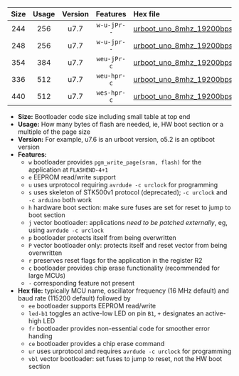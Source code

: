 |Size|Usage|Version|Features|Hex file|
|:-:|:-:|:-:|:-:|:--|
|244|256|u7.7|`w-u-jPr--`|[urboot_uno_8mhz_19200bps_led+b5_ur_vbl.hex](https://raw.githubusercontent.com/stefanrueger/urboot.hex/main/boards/uno/fcpu_8mhz/19200_bps/urboot_uno_8mhz_19200bps_led+b5_ur_vbl.hex)|
|248|256|u7.7|`w-u-jpr--`|[urboot_uno_8mhz_19200bps_led+b5_fr_ur_vbl.hex](https://raw.githubusercontent.com/stefanrueger/urboot.hex/main/boards/uno/fcpu_8mhz/19200_bps/urboot_uno_8mhz_19200bps_led+b5_fr_ur_vbl.hex)|
|354|384|u7.7|`weu-jPr-c`|[urboot_uno_8mhz_19200bps_ee_led+b5_fr_ce_ur_vbl.hex](https://raw.githubusercontent.com/stefanrueger/urboot.hex/main/boards/uno/fcpu_8mhz/19200_bps/urboot_uno_8mhz_19200bps_ee_led+b5_fr_ce_ur_vbl.hex)|
|336|512|u7.7|`weu-hpr-c`|[urboot_uno_8mhz_19200bps_ee_led+b5_fr_ce_ur.hex](https://raw.githubusercontent.com/stefanrueger/urboot.hex/main/boards/uno/fcpu_8mhz/19200_bps/urboot_uno_8mhz_19200bps_ee_led+b5_fr_ce_ur.hex)|
|440|512|u7.7|`wes-hpr-c`|[urboot_uno_8mhz_19200bps_ee_led+b5_fr_ce.hex](https://raw.githubusercontent.com/stefanrueger/urboot.hex/main/boards/uno/fcpu_8mhz/19200_bps/urboot_uno_8mhz_19200bps_ee_led+b5_fr_ce.hex)|

- **Size:** Bootloader code size including small table at top end
- **Usage:** How many bytes of flash are needed, ie, HW boot section or a multiple of the page size
- **Version:** For example, u7.6 is an urboot version, o5.2 is an optiboot version
- **Features:**
  + `w` bootloader provides `pgm_write_page(sram, flash)` for the application at `FLASHEND-4+1`
  + `e` EEPROM read/write support
  + `u` uses urprotocol requiring `avrdude -c urclock` for programming
  + `s` uses skeleton of STK500v1 protocol (deprecated); `-c urclock` and `-c arduino` both work
  + `h` hardware boot section: make sure fuses are set for reset to jump to boot section
  + `j` vector bootloader: applications *need to be patched externally*, eg, using `avrdude -c urclock`
  + `p` bootloader protects itself from being overwritten
  + `P` vector bootloader only: protects itself and reset vector from being overwritten
  + `r` preserves reset flags for the application in the register R2
  + `c` bootloader provides chip erase functionality (recommended for large MCUs)
  + `-` corresponding feature not present
- **Hex file:** typically MCU name, oscillator frequency (16 MHz default) and baud rate (115200 default) followed by
  + `ee` bootloader supports EEPROM read/write
  + `led-b1` toggles an active-low LED on pin `B1`, `+` designates an active-high LED
  + `fr` bootloader provides non-essential code for smoother error handing
  + `ce` bootloader provides a chip erase command
  + `ur` uses urprotocol and requires `avrdude -c urclock` for programming
  + `vbl` vector bootloader: set fuses to jump to reset, not the HW boot section
